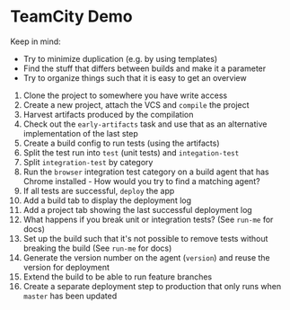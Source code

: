 # TeamCity Demo

Keep in mind:

* Try to minimize duplication (e.g. by using templates)
* Find the stuff that differs between builds and make it a parameter
* Try to organize things such that it is easy to get an overview

1. Clone the project to somewhere you have write access
1. Create a new project, attach the VCS and `compile` the project
1. Harvest artifacts produced by the compilation
1. Check out the `early-artifacts` task and use that as an alternative
   implementation of the last step
1. Create a build config to run tests (using the artifacts)
1. Split the test run into `test` (unit tests) and `integation-test`
1. Split `integration-test` by category
1. Run the `browser` integration test category on a build agent that has Chrome
   installed - How would you try to find a matching agent?
1. If all tests are successful, `deploy` the app
1. Add a build tab to display the deployment log
1. Add a project tab showing the last successful deployment log
1. What happens if you break unit or integration tests? (See `run-me` for docs)
1. Set up the build such that it's not possible to remove tests without breaking
   the build (See `run-me` for docs)
1. Generate the version number on the agent (`version`) and reuse the version
   for deployment
1. Extend the build to be able to run feature branches
1. Create a separate deployment step to production that only runs when `master`
   has been updated
